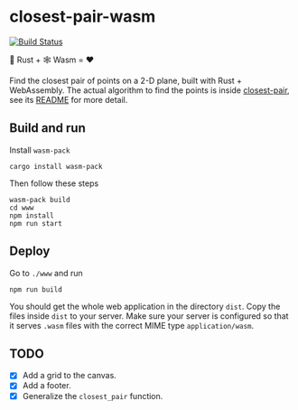 # closest-pair-wasm
[![Build Status](https://travis-ci.org/weirane/closest-pair-wasm.svg?branch=master)](https://travis-ci.org/weirane/closest-pair-wasm)

🦀 Rust + 🕸 Wasm = ❤

Find the closest pair of points on a 2-D plane, built with Rust + WebAssembly. The actual algorithm to find the points is inside [closest-pair](closest-pair), see its [README](closest-pair/README.md) for more detail.

## Build and run
Install `wasm-pack`

    cargo install wasm-pack

Then follow these steps

    wasm-pack build
    cd www
    npm install
    npm run start

## Deploy
Go to `./www` and run

    npm run build

You should get the whole web application in the directory `dist`. Copy the files inside `dist` to your server. Make sure your server is configured so that it serves `.wasm` files with the correct MIME type `application/wasm`.

## TODO
- [x] Add a grid to the canvas.
- [x] Add a footer.
- [x] Generalize the `closest_pair` function.
